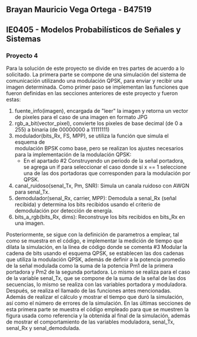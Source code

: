 ## Brayan Mauricio Vega Ortega - B47519
## IE0405 - Modelos Probabilísticos de Señales y Sistemas
### Proyecto 4

Para la solución de este proyecto se divide en tres partes de acuerdo a lo solicitado.
La primera parte se compone de una simulación del sistema de comunicación utilizando una modulación QPSK, para enviar y recibir una imagen determinada. Como primer paso se implementan las funciones que fueron definidas en las secciones anteriores de este proyecto y fueron estas:
 1. fuente_info(imagen), encargada de "leer" la imagen y retorna un vector de pixeles para el caso de una imagen en formato JPG
 2. rgb_a_bit(vector_pixel), convierte los pixeles de base decimal (de 0 a 255) a binaria (de 00000000 a 11111111)
 3. modulador(bits_Rx, FS, MPP), se utiliza la función que simula el esquema de       
    modulación BPSK como base, pero se realizan los ajustes necesarios para la implementación de la modulación QPSK:
    - En el apartado #2 Construyendo un periodo de la señal portadora, se agrega un if para seleccionar el caso donde si x == 1 seleccione una de las dos                    portadoras que corresponden para la modulación por QPSK.
 4. canal_ruidoso(senal_Tx, Pm, SNR): Simula un canala ruidoso con AWGN para senal_Tx.
 5. demodulador(senal_Rx, carrier, MPP): Demodula a senal_Rx (señal recibida) y determina los bits recibidos usando el criterio de demodulación por detección de energía.
 6. bits_a_rgb(bits_Rx, dims): Reconstruye los bits recibidos en bits_Rx en una imagen.
    
Posteriormente, se sigue con la definición de parametros a emplear, tal como se muestra en el código, e implementar la medición de tiempo que dilata la simulación, en la línea de código donde se comenta #3 Modular la cadena de bits usando el esquema QPSK, se establecen las dos cadenas que utiliza la modulación QPSK, además de definir a la potencia promedio de la señal modulada como la suma de la potencia Pm1 de la primera portadora y Pm2 de la segunda portadora. Lo mismo se realiza para el caso de la variable senal_Tx, que se compone de la suma de la señal de las dos secuencias, lo mismo se realiza con las variables portadora y moduladora. Después, se realiza el llamado de las funciones antes mencionadas. Además de realizar el cálculo y mostrar el tiempo que duró la simulación, así como el número de errores de la simulación. En las últimas secciones de esta primera parte se muestra el código empleado para que se muestren la figura usada como referencia y la obtenida al final de la simulación, además de mostrar el comportamiento de las variables moduladora, senal_Tx, senal_Rx y senal_demodulada.


